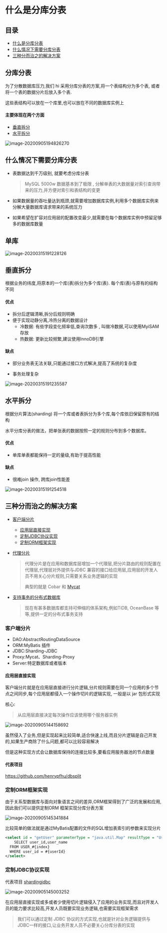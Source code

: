 # 什么是分库分表

## 目录

- [什么是分库分表](#分库分表)
- [什么情况下需要分库分表](#什么情况下需要分库分表)
- [三种分而治之的解决方案](#三种分而治之的解决方案)

## 分库分表

为了分散数据库压力,我们 hi 采用分库分表的方案,将一个表结构分为多个表, 或者将一个表的数据分片后放入多个表.

这些表结构可以放在一个库里,也可以放在不同的数据库实例上

#### 主要体现在两个方面

- [垂直拆分](#垂直拆分)
- [水平拆分](#水平拆分)

![image-20200905194826270](../../../assets/image-20200905194826270.png)

## 什么情况下需要分库分表

- 表数据达到千万级别, 就要考虑分库分表

  > MySQL 5000w 数据基本到了极限 , 分解单表的大数据量对索引查询带来的压力,并方便对索引和表结构的变更

- 如果数据量的吞吐量达到瓶颈,就需要增加数据库实例,利用多个数据库实例来分解大量数据库请求带来的系统压力
- 如果希望在扩容对应用层的配置改变最少,就需要在每个数据库实例中预留足够多的数据库数量

## 单库

![image-20200315191228126](../../../assets/image-20200315191228126.png)

## 垂直拆分

根据业务的纬度,将原本的一个库(表)拆分为多个库(表). 每个库(表)与原有的结构不同

#### 优点

- 拆分后逻辑清晰,拆分后规则明确
- 便于实现动静分离,冷热分离的数据设计
  - 冷数据: 有些字段变化频率低,查询次数多 , 叫做冷数据,可以使用MyiSAM存放
  - 热数据: 更新比较频繁,建议使用InnoDB引擎

#### 缺点

- 部分业务表无法关联,只能通过接口方式解决,提高了系统的复杂度

- 事务处理复杂

![image-20200315191235587](../../../assets/image-20200315191235587.png)

## 水平拆分

根据分片算法(sharding) 将一个库或者表拆分为多个库,每个库依旧保留原有的结构

水平分库分表的做法，把单张表的数据按照一定的规则分布到多个数据库。

#### 优点

- 单库单表都能保持一定的量级,有助于提高性能

#### 缺点

- 很难join 操作, 跨库join性能差

![image-20200315191254518](../../../assets/image-20200315191254518.png)

## 三种分而治之的解决方案

- [客户端分片](##客户端分片)

  - [应用层直接实现](#应用层直接实现)
  - [定制JDBC协议实现](#定制JDBC协议实现)
  - [定制ORM框架实现](#定制ORM框架实现)

- [代理分片](#代理分片)

  > 代理分片是在应用和数据库层增加一个代理层,把分片路由的规则配置在代理层,代理层对外提供与JDBC 兼容的接口给应用层,应用层的开发人员不用关心分片规则,只需要关系业务逻辑的实现
  >
  > 典型的就是   Cobar 和 [Mycat](020-Mycat.md) 

- [支持事务的分布式数据库](#支持事务的分布式数据库)

  > 现在有甚多数据库都支持可伸缩的体系架构,例如TiDB, OceanBase 等等,提供一定的分布式事务支持

### 客户端分片

- DAO:AbstractRoutingDataSource 
- ORM:MyBatis 插件 
- JDBC:Sharding-JDBC 
- Proxy:Mycat、Sharding-Proxy 
- Server:特定数据库或者版本

#### 应用层直接实现

客户端分片就是在应用层直接进行分片逻辑,分片规则需要在同一个应用的多个节点之间同步,每个应用层都侵入一个操作切片的逻辑实现, 一般是以 jar 包形式实现

核心:

> 从应用层直接决定每次操作应该使用哪个服务器实例

![image-20200905144158692](../../../assets/image-20200905144158692.png)

虽然侵入了业务,但是实现起来比较简单,适合快速上线,而且分片逻辑是自己开发的,如果生产商除了什么问题,都可以比较容易解决

但是这种实现方式会让数据库保持的连接比较多,要看应用服务器池的节点数量

#### 代表项目

https://github.com/henrypfhu/dbsplit

### 定制ORM框架实现

由于关系型数据库与面向对象语言之间的差异,ORM框架得到了广泛的发展和应用,因此我们可以提供定制ORM 框架实现分库分表方案

![image-20200905145341884](../../../assets/image-20200905145341884.png)

比较简单的做法就是通过MyBatis配置的文件的SQL增加表索引的参数来实现分片

```xml
<select id = "getUser" parameterType = "java.util.Map" resultType = "User">
	SELECT user_id,user_name
  FROM USER_#{index}
  WHERE user_id = #{userId}
</select>
```

### 定制JDBC协议实现

代表项目 [shardingjdbc](http://shardingsphere.apache.org/index_zh.html)

![image-20200905145003252](../../../assets/image-20200905145003252.png)

在应用层直接实现或多或者少使用切片逻辑侵入了应用的业务实现,而且对开发人员的能力要求比较高,开发人员既要实现业务逻辑,也需要实现框架需求

> 我们可以通过定制 JDBC 协议的方式实现,也就是针对业务逻辑提供与JDBC一样的接口,让业务开发人员不必要关心分库分表的实现


